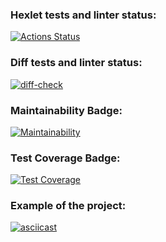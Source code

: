 ### Hexlet tests and linter status:
[![Actions Status](https://github.com/Pavel-nk95/frontend-project-lvl2/workflows/hexlet-check/badge.svg)](https://github.com/Pavel-nk95/frontend-project-lvl2/actions)

### Diff tests and linter status:
[![diff-check](https://github.com/Pavel-nk95/frontend-project-lvl2/actions/workflows/diff-check.yml/badge.svg?branch=main)](https://github.com/Pavel-nk95/frontend-project-lvl2/actions/workflows/diff-check.yml)

### Maintainability Badge:
[![Maintainability](https://api.codeclimate.com/v1/badges/1837025696761d238ccf/maintainability)](https://codeclimate.com/github/Pavel-nk95/frontend-project-lvl2/maintainability)

### Test Coverage Badge:
[![Test Coverage](https://api.codeclimate.com/v1/badges/1837025696761d238ccf/test_coverage)](https://codeclimate.com/github/Pavel-nk95/frontend-project-lvl2/test_coverage)

### Example of the project:
[![asciicast](https://asciinema.org/a/456155.svg)](https://asciinema.org/a/456155)



